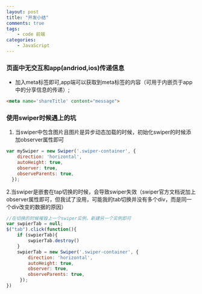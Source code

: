 ```yaml
---
layout: post
title: "开发小结"
comments: true
tags: 
	- code 前端 
categories:
	- JavaScript 
---
```

### 页面中无交互和app(andriod,ios)传递信息
 + 加入meta标签即可,app端可以获取到meta标签的内容（可用于内嵌页于app中的分享信息的传递）;
 ```html
 <meta name='shareTitle' content="message">
 ```
### 使用swiper时候遇上的坑
1. 当swiper中包含图片且图片是异步动态加载的时候，初始化swiper的时候添加observer属性即可
```javaScript
var mySwiper = new Swiper('.swiper-container', {
    direction: 'horizontal',
    autoHeight: true,
    observer: true,
    observeParents: true,
  });
```
2.当swiper是嵌套在tap切换的时候，会导致swiper失效（swiper官方文档说加上observer属性即可，但我试了没用，可能我的tab切换并没有多个div，而是同一个div改变的数据的原因）
```javaScript
//在切换的时候摧毁上一个swiper实例，新建另一个实例即可
var swpierTab = null;
$("tab").click(function(){
    if (swpierTab){
        swpierTab.destroy()
    }
    swpierTab = new Swiper('.swiper-container', {
        direction: 'horizontal',
        autoHeight: true,
        observer: true,
        observeParents: true,
     });
})
```